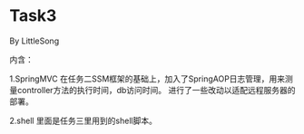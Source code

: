# Task3
By LittleSong

内含：

1.SpringMVC
在任务二SSM框架的基础上，加入了SpringAOP日志管理，用来测量controller方法的执行时间，db访问时间。
进行了一些改动以适配远程服务器的部署。

2.shell
里面是任务三里用到的shell脚本。
